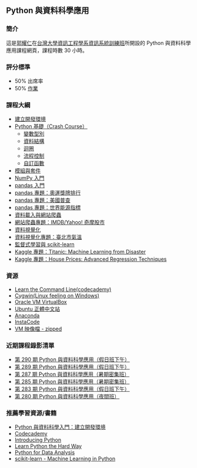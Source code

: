 ## Python 與資料科學應用

### 簡介

這是[郭耀仁](https://www.facebook.com/yaojen.kuo.1)在[台灣大學資訊工程學系資訊系統訓練班](https://www.csie.ntu.edu.tw/train/)所開設的 Python 與資料科學應用課程網頁，課程時數 30 小時。

### 評分標準

- 50% 出席率
- 50% [作業](ttps://yaojenkuo.github.io/python_4_ds/homework.slides.html)

### 課程大綱

- [建立開發環境](https://yaojenkuo.github.io/python_4_ds/dev_env.slides.html)
- [Python 基礎（Crash Course）](https://yaojenkuo.github.io/python_4_ds/python_crash_course.slides.html)
    - [變數型別](https://yaojenkuo.github.io/python_4_ds/variable_types.slides.html)
    - [資料結構](https://yaojenkuo.github.io/python_4_ds/data_structure.slides.html)
    - [迴圈](https://yaojenkuo.github.io/python_4_ds/loop.slides.html)
    - [流程控制](https://yaojenkuo.github.io/python_4_ds/control_statement.slides.html)
    - [自訂函數](https://yaojenkuo.github.io/python_4_ds/function.slides.html)
- [模組與套件](https://yaojenkuo.github.io/python_4_ds/module.slides.html)
- [NumPy 入門](https://yaojenkuo.github.io/python_4_ds/ch4.slides.html)
- [pandas 入門](https://yaojenkuo.github.io/python_4_ds/pandas_intro.slides.html)
- [pandas 專題：奧運獎牌排行](https://yaojenkuo.github.io/python_4_ds/pandas_olympic.slides.html)
- [pandas 專題：美國普查](https://yaojenkuo.github.io/python_4_ds/pandas_us_census.slides.html)
- [pandas 專題：世界能源指標](https://yaojenkuo.github.io/python_4_ds/pandas_energy_indicator.slides.html)
- [資料載入與網站爬蟲]()
- [網站爬蟲專題：IMDB/Yahoo! 奇摩股市]()
- [資料視覺化]()
- [資料視覺化專題：臺北市氣溫]()
- [監督式學習與 scikit-learn]()
- [Kaggle 專題：Titanic: Machine Learning from Disaster]()
- [Kaggle 專題：House Prices: Advanced Regression Techniques]()

### 資源

- [Learn the Command Line(codecademy)](https://www.codecademy.com/learn/learn-the-command-line)
- [Cygwin(Linux feeling on Windows)](http://www.cygwin.com/)
- [Oracle VM VirtualBox](https://www.virtualbox.org/wiki/Downloads)
- [Ubuntu 正體中文站](https://www.ubuntu-tw.org/modules/tinyd0/)
- [Anaconda](https://www.continuum.io/downloads)
- [InstaCode](http://instacode.live/channel/tony)
- [VM 映像檔 - zipped](https://drive.google.com/open?id=0B1RAmsOPDTw1VVdJSFRaRGZPQ2c)

### 近期課程錄影清單

- [第 290 期 Python 與資料科學應用（假日班下午）](https://www.youtube.com/playlist?list=PLEq7iw5uOtuXK0Rs8VVzDMJEiN2ZlvFr4)
- [第 289 期 Python 與資料科學應用（假日班下午）](https://www.youtube.com/playlist?list=PLEq7iw5uOtuVnMbRb76tCn2qW3Ft9osAz)
- [第 287 期 Python 與資料科學應用（暑期密集班）](https://www.youtube.com/playlist?list=PLEq7iw5uOtuVKZvkQ0B7S6fszUnEf8PmQ)
- [第 285 期 Python 與資料科學應用（暑期密集班）](https://www.youtube.com/playlist?list=PLEq7iw5uOtuX9DstAUP0yFc8Ay6AMuvkS)
- [第 283 期 Python 與資料科學應用（假日班下午）](https://www.youtube.com/playlist?list=PLEq7iw5uOtuXWTMjHisPwOHKhu_jZPn2C)
- [第 280 期 Python 與資料科學應用（夜間班）](https://www.youtube.com/playlist?list=PLEq7iw5uOtuVLOqYRt9QwUme8S5oXioxB)

### 推薦學習資源/書籍

- [Python 與資料科學入門：建立開發環境](https://www.udemy.com/intro-to-python-ds-1)
- [Codecademy](https://www.codecademy.com)
- [Introducing Python](http://shop.oreilly.com/product/0636920028659.do)
- [Learn Python the Hard Way](https://www.amazon.com/Learn-Python-Hard-Way-Introduction/dp/0321884914)
- [Python for Data Analysis](http://shop.oreilly.com/product/0636920023784.do)
- [scikit-learn - Machine Learning in Python](http://scikit-learn.org/stable/)